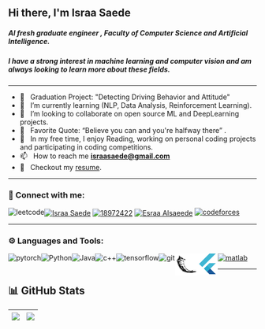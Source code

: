 ## Hi there, I'm Israa Saede
<h5 align="left"> AI fresh graduate engineer , Faculty of Computer Science and Artificial Intelligence. </h5>
<h5 align="left"> I have a strong interest in machine learning and computer vision and am always looking to learn more about these fields.</h5>

****
- 🔭 &nbsp; Graduation Project: "Detecting Driving Behavior and Attitude"
- 🌱 &nbsp; I’m currently learning (NLP, Data Analysis, Reinforcement Learning).
- 👯 &nbsp; I’m looking to collaborate on open source ML and DeepLearning projects.
- 🔖 &nbsp; Favorite Quote: “Believe you can and you're halfway there” .
- 📘 &nbsp; In my free time, I enjoy Reading, working on personal coding projects and participating in coding competitions.
- 📫 &nbsp; How to reach me **israasaede@gmail.com**
- 📝 &nbsp; Checkout my [resume](https://drive.google.com/file/d/1PEpbi01x8wLZW523sifB4CUK-bC-_Day/view?usp=sharing).

****
### 🔗 Connect with me:
<a href="https://www.linkedin.com/in/israa-saede/" target="blank"><img align="center" src="https://raw.githubusercontent.com/rahuldkjain/github-profile-readme-generator/master/src/images/icons/Social/linked-in-alt.svg" alt="Israa Saede" height="30" width="40" /></a>
<a href="https://stackoverflow.com/users/18972422/israa-saede" target="blank"><img align="center" src="https://raw.githubusercontent.com/rahuldkjain/github-profile-readme-generator/master/src/images/icons/Social/stack-overflow.svg" alt="18972422" height="30" width="40" /></a>
<a href="https://www.kaggle.com/esraaalsaeede" target="blank"><img align="center" src="https://raw.githubusercontent.com/rahuldkjain/github-profile-readme-generator/master/src/images/icons/Social/kaggle.svg" alt="Esraa Alsaeede" height="30" width="40" /></a>
<a href='https://leetcode.com/Israa_Saede/'><img align='left' alt="leetcode" src="https://cdn.iconscout.com/icon/free/png-512/leetcode-3521542-2944960.png?f=avif&w=256" height='30px'/></a>
<a href='https://codeforces.com/profile/esraa_alsaede'><img alt="codeforces" src="https://art.npanuhin.me/SVG/Codeforces/Codeforces.colored.svg" height='30px'/></a>

****
### ⚙️ Languages and Tools:
<a href="https://pytorch.org/" target="_blank"> <img align="left" src="https://raw.githubusercontent.com/rahul-jha98/github_readme_icons/main/language_and_tools/square/pytorch/pytorch.svg" alt="pytorch" height="42px"/> </a> 

<a href="https://www.python.org" target="_blank"><img align="left" alt="Python" height ="42px" src="https://raw.githubusercontent.com/rahul-jha98/github_readme_icons/main/language_and_tools/square/python/python.svg"></a>

<a href="https://www.java.com" target="_blank"><img align="left" alt="Java" height ="42px" src="https://raw.githubusercontent.com/rahul-jha98/github_readme_icons/main/language_and_tools/square/java/java.svg"></a>

<a href="https://cplusplus.com/" target="_blank"><img align="left" alt="c++" height ="42px" src="https://raw.githubusercontent.com/rahul-jha98/README_icons/4d06112f039d3d302017842f696129642a58f6a5/language_and_tools/square/c%2B%2B/c%2B%2B.svg"></a>

<a href="https://www.tensorflow.org" target="_blank"> <img align="left" src="https://raw.githubusercontent.com/rahul-jha98/github_readme_icons/main/language_and_tools/square/tensorflow/tensorflow.svg" alt="tensorflow" height="42px"/> </a> 

<a href="https://git-scm.com/" target="_blank"> <img src="https://raw.githubusercontent.com/rahul-jha98/github_readme_icons/main/language_and_tools/square/git-scm/git-scm.svg" align="left" alt="git" height='42px'/> </a>
<a href="https://flask.palletsprojects.com/" target="_blank"><img src="https://raw.githubusercontent.com/devicons/devicon/master/icons/flask/flask-original.svg" align="left" alt="flask" height='45px'/></a>

<a href="https://flutter.dev/" target="_blank"><img src="https://raw.githubusercontent.com/devicons/devicon/master/icons/flutter/flutter-original.svg" align="left" alt="flutter" height='42px'/></a>


<a href="https://www.mathworks.com/" target="_blank" rel="noreferrer"> <img src="https://upload.wikimedia.org/wikipedia/commons/2/21/Matlab_Logo.png" alt="matlab" width="40" height="40"/> </a>

****
## 📊 GitHub Stats
|<img align="center" src="https://github-readme-stats.vercel.app/api?username=IsraaSaede&show_icons=true&theme=dark&hide_border=false&include_all_commits=false&count_private=false"/>|<img align="center" src="https://github-readme-stats.vercel.app/api/top-langs/?username=IsraaSaede&theme=dark&hide_border=false&include_all_commits=false&count_private=false&layout=compact" />|
| ------------- | ------------- |
